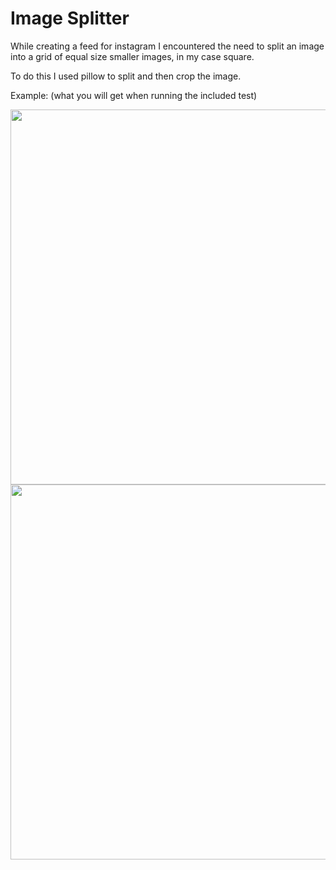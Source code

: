 # Image Splitter

While creating a feed for instagram I encountered the need to split an image into a grid of equal size smaller images, in my case square.

To do this I used pillow to split and then crop the image.

Example: (what you will get when running the included test)

<p align="middle">
    <img src="test image.png" height="600" />
    <img src="showcase image.png" width="600" />
</p>
